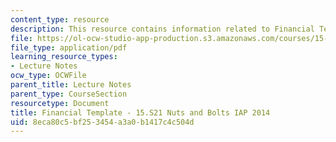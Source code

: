 ```yaml
---
content_type: resource
description: This resource contains information related to Financial Template.
file: https://ol-ocw-studio-app-production.s3.amazonaws.com/courses/15-s21-nuts-and-bolts-of-business-plans-january-iap-2014/8eca80c5bf253454a3a0b1417c4c504d_MIT15_S21IAP14_FnclTemp13.pdf
file_type: application/pdf
learning_resource_types:
- Lecture Notes
ocw_type: OCWFile
parent_title: Lecture Notes
parent_type: CourseSection
resourcetype: Document
title: Financial Template - 15.S21 Nuts and Bolts IAP 2014
uid: 8eca80c5-bf25-3454-a3a0-b1417c4c504d
---
```

